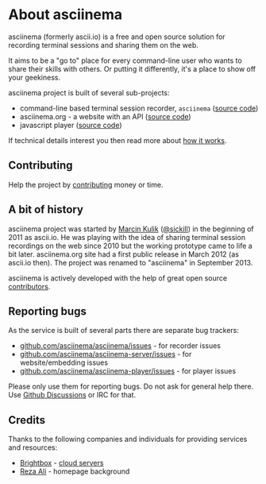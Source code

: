 # About asciinema

asciinema (formerly ascii.io) is a free and open source solution for
recording terminal sessions and sharing them on the web.

It aims to be a "go to" place for every command-line user who wants to share
their skills with others. Or putting it differently, it's a place to show off
your geekiness.

asciinema project is built of several sub-projects:

* command-line based terminal session recorder, `asciinema` ([source code](https://github.com/asciinema/asciinema))
* asciinema.org - a website with an API ([source code](https://github.com/asciinema/asciinema-server))
* javascript player ([source code](https://github.com/asciinema/asciinema-player))

If technical details interest you then read more about
[how it works](/docs/how-it-works).

## Contributing

Help the project by [contributing](/contributing) money or time.

## A bit of history

asciinema project was started by [Marcin Kulik](https://asciinema.org/~sickill)
([@sickill](https://twitter.com/sickill)) in the beginning of 2011 as ascii.io.
He was playing with the idea of sharing terminal session recordings on the web
since 2010 but the working prototype came to life a bit later.  asciinema.org
site had a first public release in March 2012 (as ascii.io then).  The project
was renamed to "asciinema" in September 2013.

asciinema is actively developed with the help of great open
source [contributors](https://github.com/asciinema/asciinema-server/contributors).

## Reporting bugs

As the service is built of several parts there are separate bug trackers:

* [github.com/asciinema/asciinema/issues](https://github.com/asciinema/asciinema/issues) - for recorder issues
* [github.com/asciinema/asciinema-server/issues](https://github.com/asciinema/asciinema-server/issues) - for website/embedding issues
* [github.com/asciinema/asciinema-player/issues](https://github.com/asciinema/asciinema-player/issues) - for player issues

Please only use them for reporting bugs. Do not ask for general help there. Use
[Github Discussions](https://github.com/orgs/asciinema/discussions) or IRC for
that.

## Credits

Thanks to the following companies and individuals for providing services
and resources:

* [Brightbox](http://brightbox.com) - [cloud servers](http://brightbox.com)
* [Reza Ali](http://www.syedrezaali.com/blog/) - homepage background
